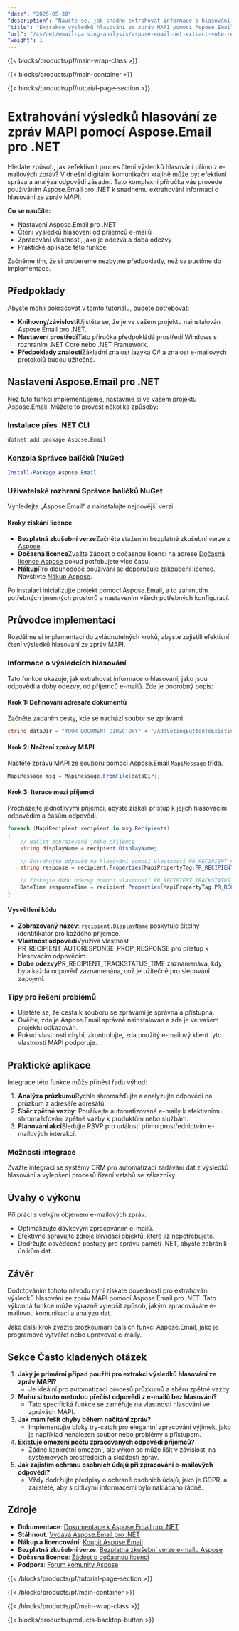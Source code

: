 ```yaml
---
"date": "2025-05-30"
"description": "Naučte se, jak snadno extrahovat informace o hlasování z e-mailových zpráv pomocí Aspose.Email pro .NET. Tato příručka se zabývá nastavením, čtením odpovědí a praktickými aplikacemi."
"title": "Extrakce výsledků hlasování ze zpráv MAPI pomocí Aspose.Email pro .NET | Průvodce analýzou a parsováním e-mailů"
"url": "/cs/net/email-parsing-analysis/aspose-email-net-extract-vote-results-mapi-messages/"
"weight": 1
---
```


{{< blocks/products/pf/main-wrap-class >}}

{{< blocks/products/pf/main-container >}}

{{< blocks/products/pf/tutorial-page-section >}}
# Extrahování výsledků hlasování ze zpráv MAPI pomocí Aspose.Email pro .NET

Hledáte způsob, jak zefektivnit proces čtení výsledků hlasování přímo z e-mailových zpráv? V dnešní digitální komunikační krajině může být efektivní správa a analýza odpovědí zásadní. Tato komplexní příručka vás provede používáním Aspose.Email pro .NET k snadnému extrahování informací o hlasování ze zpráv MAPI.

**Co se naučíte:**
- Nastavení Aspose.Email pro .NET
- Čtení výsledků hlasování od příjemců e-mailů
- Zpracování vlastností, jako je odezva a doba odezvy
- Praktické aplikace této funkce

Začněme tím, že si probereme nezbytné předpoklady, než se pustíme do implementace.

## Předpoklady

Abyste mohli pokračovat v tomto tutoriálu, budete potřebovat:

- **Knihovny/závislosti**Ujistěte se, že je ve vašem projektu nainstalován Aspose.Email pro .NET.
- **Nastavení prostředí**Tato příručka předpokládá prostředí Windows s rozhraním .NET Core nebo .NET Framework.
- **Předpoklady znalostí**Základní znalost jazyka C# a znalost e-mailových protokolů budou užitečné.

## Nastavení Aspose.Email pro .NET

Než tuto funkci implementujeme, nastavme si ve vašem projektu Aspose.Email. Můžete to provést několika způsoby:

### Instalace přes .NET CLI
```bash
dotnet add package Aspose.Email
```

### Konzola Správce balíčků (NuGet)
```powershell
Install-Package Aspose.Email
```

### Uživatelské rozhraní Správce balíčků NuGet
Vyhledejte „Aspose.Email“ a nainstalujte nejnovější verzi.

#### Kroky získání licence
- **Bezplatná zkušební verze**Začněte stažením bezplatné zkušební verze z [Aspose](https://releases.aspose.com/email/net/).
- **Dočasná licence**Zvažte žádost o dočasnou licenci na adrese [Dočasná licence Aspose](https://purchase.aspose.com/temporary-license/) pokud potřebujete více času.
- **Nákup**Pro dlouhodobé používání se doporučuje zakoupení licence. Navštivte [Nákup Aspose](https://purchase.aspose.com/buy).

Po instalaci inicializujte projekt pomocí Aspose.Email, a to zahrnutím potřebných jmenných prostorů a nastavením všech potřebných konfigurací.

## Průvodce implementací

Rozdělme si implementaci do zvládnutelných kroků, abyste zajistili efektivní čtení výsledků hlasování ze zpráv MAPI.

### Informace o výsledcích hlasování

Tato funkce ukazuje, jak extrahovat informace o hlasování, jako jsou odpovědi a doby odezvy, od příjemců e-mailů. Zde je podrobný popis:

#### Krok 1: Definování adresáře dokumentů
Začněte zadáním cesty, kde se nachází soubor se zprávami.
```csharp
string dataDir = "YOUR_DOCUMENT_DIRECTORY" + "/AddVotingButtonToExistingMessage.msg";
```

#### Krok 2: Načtení zprávy MAPI
Načtěte zprávu MAPI ze souboru pomocí Aspose.Email `MapiMessage` třída.
```csharp
MapiMessage msg = MapiMessage.FromFile(dataDir);
```

#### Krok 3: Iterace mezi příjemci
Procházejte jednotlivými příjemci, abyste získali přístup k jejich hlasovacím odpovědím a časům odpovědí.
```csharp
foreach (MapiRecipient recipient in msg.Recipients)
{
    // Načíst zobrazované jméno příjemce
    string displayName = recipient.DisplayName;

    // Extrahujte odpověď na hlasování pomocí vlastnosti PR_RECIPIENT_AUTORESPONSE_PROP_RESPONSE
    string response = recipient.Properties[MapiPropertyTag.PR_RECIPIENT_AUTORESPONSE_PROP_RESPONSE].GetString();

    // Získejte dobu odezvy pomocí vlastnosti PR_RECIPIENT_TRACKSTATUS_TIME
    DateTime responseTime = recipient.Properties[MapiPropertyTag.PR_RECIPIENT_TRACKSTATUS_TIME].GetDateTime();
}
```

#### Vysvětlení kódu
- **Zobrazovaný název**: `recipient.DisplayName` poskytuje čitelný identifikátor pro každého příjemce.
- **Vlastnost odpovědi**Využívá vlastnost PR_RECIPIENT_AUTORESPONSE_PROP_RESPONSE pro přístup k hlasovacím odpovědím.
- **Doba odezvy**PR_RECIPIENT_TRACKSTATUS_TIME zaznamenává, kdy byla každá odpověď zaznamenána, což je užitečné pro sledování zapojení.

### Tipy pro řešení problémů
- Ujistěte se, že cesta k souboru se zprávami je správná a přístupná.
- Ověřte, zda je Aspose.Email správně nainstalován a zda je ve vašem projektu odkazován.
- Pokud vlastnosti chybí, zkontrolujte, zda použitý e-mailový klient tyto vlastnosti MAPI podporuje.

## Praktické aplikace
Integrace této funkce může přinést řadu výhod:
1. **Analýza průzkumu**Rychle shromažďujte a analyzujte odpovědi na průzkum z adresáře adresátů.
2. **Sběr zpětné vazby**: Používejte automatizované e-maily k efektivnímu shromažďování zpětné vazby k produktům nebo službám.
3. **Plánování akcí**Sledujte RSVP pro události přímo prostřednictvím e-mailových interakcí.

### Možnosti integrace
Zvažte integraci se systémy CRM pro automatizaci zadávání dat z výsledků hlasování a vylepšení procesů řízení vztahů se zákazníky.

## Úvahy o výkonu
Při práci s velkým objemem e-mailových zpráv:
- Optimalizujte dávkovým zpracováním e-mailů.
- Efektivně spravujte zdroje likvidací objektů, které již nepotřebujete.
- Dodržujte osvědčené postupy pro správu paměti .NET, abyste zabránili únikům dat.

## Závěr
Dodržováním tohoto návodu nyní získáte dovednosti pro extrahování výsledků hlasování ze zpráv MAPI pomocí Aspose.Email pro .NET. Tato výkonná funkce může výrazně vylepšit způsob, jakým zpracováváte e-mailovou komunikaci a analýzu dat.

Jako další krok zvažte prozkoumání dalších funkcí Aspose.Email, jako je programově vytvářet nebo upravovat e-maily.

## Sekce Často kladených otázek
1. **Jaký je primární případ použití pro extrakci výsledků hlasování ze zpráv MAPI?**
   - Je ideální pro automatizaci procesů průzkumů a sběru zpětné vazby.
2. **Mohu si touto metodou přečíst odpovědi z e-mailů bez hlasování?**
   - Tato specifická funkce se zaměřuje na vlastnosti hlasování ve zprávách MAPI.
3. **Jak mám řešit chyby během načítání zpráv?**
   - Implementujte bloky try-catch pro elegantní zpracování výjimek, jako je například nenalezen soubor nebo problémy s přístupem.
4. **Existuje omezení počtu zpracovaných odpovědí příjemců?**
   - Žádné konkrétní omezení, ale výkon se může lišit v závislosti na systémových prostředcích a složitosti zpráv.
5. **Jak zajistím ochranu osobních údajů při zpracování e-mailových odpovědí?**
   - Vždy dodržujte předpisy o ochraně osobních údajů, jako je GDPR, a zajistěte, aby s citlivými informacemi bylo nakládáno řádně.

## Zdroje
- **Dokumentace**: [Dokumentace k Aspose.Email pro .NET](https://reference.aspose.com/email/net/)
- **Stáhnout**: [Vydává Aspose.Email pro .NET](https://releases.aspose.com/email/net/)
- **Nákup a licencování**: [Koupit Aspose.Email](https://purchase.aspose.com/buy)
- **Bezplatná zkušební verze**: [Bezplatná zkušební verze e-mailu Aspose](https://releases.aspose.com/email/net/)
- **Dočasná licence**: [Žádost o dočasnou licenci](https://purchase.aspose.com/temporary-license/)
- **Podpora**: [Fórum komunity Aspose](https://forum.aspose.com/c/email/10)

{{< /blocks/products/pf/tutorial-page-section >}}

{{< /blocks/products/pf/main-container >}}

{{< /blocks/products/pf/main-wrap-class >}}

{{< blocks/products/products-backtop-button >}}